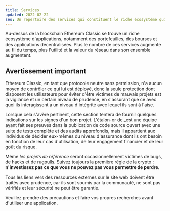 ```yaml
---
title: Services
updated: 2022-02-22
seo: Un répertoire des services qui constituent le riche écosystème qui se trouve au-dessus d'Ethereum Classic, y compris les portefeuilles, les échanges et les applications décentralisées.
---
```


Au-dessus de la blockchain Ethereum Classic se trouve un riche écosystème d'applications, notamment des portefeuilles, des bourses et des applications décentralisées. Plus le nombre de ces services augmente au fil du temps, plus l'utilité et la valeur du réseau dans son ensemble augmentent.

## Avertissement important

Ethereum Classic, en tant que protocole neutre sans permission, n'a aucun moyen de contrôler ce qui lui est déployé, donc la seule protection dont disposent les utilisateurs pour éviter d'être victimes de mauvais projets est la vigilance et un certain niveau de prudence, en s'assurant que ce avec quoi ils interagissent a un niveau d'intégrité avec lequel ils sont à l'aise.

Lorsque cela s'avère pertinent, cette section tentera de fournir quelques indications sur les signes d'un bon projet. L'étalon-or de _est une équipe ayant fait ses preuves dans la publication de code source ouvert avec une suite de tests complète et des audits approfondis, mais il appartient aux individus de décider eux-mêmes du niveau d'assurance dont ils ont besoin en fonction de leur cas d'utilisation, de leur engagement financier et de leur goût du risque.

Même _les projets de référence_ seront occasionnellement victimes de bugs, de hacks et de rugpulls. Suivez toujours la première règle de la crypto : **n'investissez pas ce que vous ne pouvez pas vous permettre de perdre**.

Tous les liens vers des ressources externes sur le site web doivent être traités avec prudence, car ils sont soumis par la communauté, ne sont pas vérifiés et leur sécurité ne peut être garantie.

Veuillez prendre des précautions et faire vos propres recherches avant d'utiliser une application.
